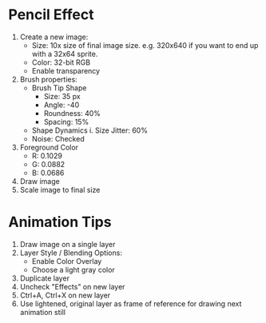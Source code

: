 # Pencil Effect

1. Create a new image:
   * Size: 10x size of final image size. e.g. 320x640 if you want to end up with a 32x64 sprite.
   * Color: 32-bit RGB
   * Enable transparency
2. Brush properties:
   * Brush Tip Shape
      * Size: 35 px
      * Angle: -40
      * Roundness: 40%
      * Spacing: 15%
   * Shape Dynamics
      i. Size Jitter: 60%
   * Noise: Checked
3. Foreground Color
   * R: 0.1029
   * G: 0.0882
   * B: 0.0686
4. Draw image
5. Scale image to final size

# Animation Tips

1. Draw image on a single layer
2. Layer Style / Blending Options:
   * Enable Color Overlay
   * Choose a light gray color
3. Duplicate layer
4. Uncheck "Effects" on new layer
5. Ctrl+A, Ctrl+X on new layer
6. Use lightened, original layer as frame of reference for drawing next animation still
